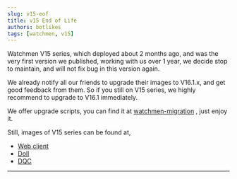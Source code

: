 ```yaml
---
slug: v15-eof  
title: v15 End of Life  
authors: botlikes  
tags: [watchmen, v15]
---
```


Watchmen V15 series, which deployed about 2 months ago, and was the very first version we published, working with us over 1 year, we decide
stop to maintain, and will not fix bug in this version again.

We already notify all our friends to upgrade their images to V16.1.x, and get good feedback from them. So if you still on V15 series, we
highly recommend to upgrade to V16.1 immediately.

We offer upgrade scripts, you can find it
at [watchmen-migration](https://github.com/Indexical-Metrics-Measure-Advisory/watchmen/tree/main/packages/watchmen-migration/v15.x-to-v16/meta-scripts)
, just enjoy it.

Still, images of V15 series can be found at,

- [Web client](https://github.com/Indexical-Metrics-Measure-Advisory/watchmen/pkgs/container/watchmen-web-client/18108477?tag=15.2.16)
- [Doll](https://github.com/orgs/Indexical-Metrics-Measure-Advisory/packages/container/watchmen-matryoshka-doll/20816906?tag=15.2.18)
- [DQC](https://github.com/orgs/Indexical-Metrics-Measure-Advisory/packages/container/watchmen-matryoshka-dqc/18108592?tag=15.2.16)

---
